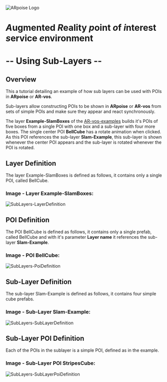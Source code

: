![ARpoise Logo](/images/arpoise_logo_rgb-128.png)
# *A*ugmented *R*eality *p*oint *o*f *i*nterest *s*ervice *e*nvironment
# -- Using Sub-Layers --
## Overview
This a tutorial detailing an example of how sub layers can be used with POIs in **ARpoise** or **AR-vos**.

Sub-layers allow constructing POIs to be shown in **ARpoise** or **AR-vos** from sets of simple POIs and make sure they appear and react synchronously.

The layer **Example-SlamBoxes** of the [AR-vos-examples](/unity/AR-vos-examples.md#slam-example) builds it's POIs of five boxes from a single POI with one box and a sub-layer with four more boxes. The single center POI **BellCube** has a rotate animation when clicked. As this POI references the sub-layer **Slam-Example**, this sub-layer is shown whenever the center POI appears and the sub-layer is rotated whenever the POI is rotated. 

## Layer Definition
The layer Example-SlamBoxes is defined as follows, it contains only a single POI, called BellCube.
### Image - Layer Example-SlamBoxes:
![SubLayers-LayerDefinition](/documentation/images/SubLayers-LayerDefinition.png)

## POI Definition
The POI BellCube is defined as follows, it contains only a single prefab, called BellCube and with it's parameter **Layer name** it references the sub-layer **Slam-Example**.
### Image - POI BellCube:
![SubLayers-PoiDefinition](/documentation/images/SubLayers-PoiDefinition.png)

## Sub-Layer Definition
The sub-layer Slam-Example is defined as follows, it contains four simple cube prefabs.
### Image - Sub-Layer Slam-Example:
![SubLayers-SubLayerDefinition](/documentation/images/SubLayers-SubLayerDefinition.png)

## Sub-Layer POI Definition
Each of the POIs in the sublayer is a simple POI, defined as in the example.
### Image - Sub-Layer POI StripesCube:
![SubLayers-SubLayerPoiDefinition](/documentation/images/SubLayers-SubLayerPoiDefinition.png)
